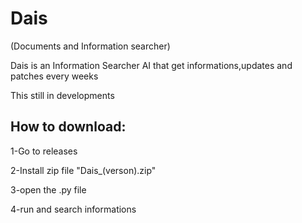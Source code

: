 # Dais
(Documents and Information searcher)

Dais is an Information Searcher AI that get informations,updates and patches every weeks

This still in developments


## How to download:

1-Go to releases

2-Install zip file "Dais_(verson).zip"

3-open the .py file

4-run and search informations
